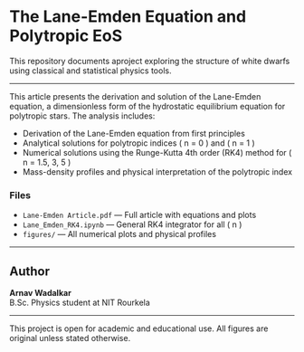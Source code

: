 # The Lane-Emden Equation and Polytropic EoS

This repository documents aproject exploring the structure of white dwarfs using classical and statistical physics tools.

---

This article presents the derivation and solution of the Lane-Emden equation, a dimensionless form of the hydrostatic equilibrium equation for polytropic stars. 
The analysis includes:

- Derivation of the Lane-Emden equation from first principles
- Analytical solutions for polytropic indices \( n = 0 \) and \( n = 1 \)
- Numerical solutions using the Runge-Kutta 4th order (RK4) method for \( n = 1.5, 3, 5 \)
- Mass-density profiles and physical interpretation of the polytropic index

###  Files
- `Lane-Emden Article.pdf` — Full article with equations and plots
- `Lane_Emden_RK4.ipynb` — General RK4 integrator for all \( n \)
- `figures/` — All numerical plots and physical profiles

---

## Author

**Arnav Wadalkar**  
B.Sc. Physics student at NIT Rourkela  

--- 
This project is open for academic and educational use. All figures are original unless stated otherwise.
